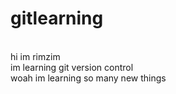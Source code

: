 # gitlearning
<br/>
hi im rimzim
<br/>
im learning git version control
<br/>
woah im learning so many new things
